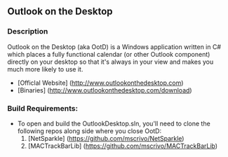 ## Outlook on the Desktop

### Description
Outlook on the Desktop (aka OotD) is a Windows application written in C# which places a fully functional calendar (or other Outlook component) directly on your desktop so that it's always in your view and makes you much more likely to use it.

* [Officlal Website] (http://www.outlookonthedesktop.com)  
* [Binaries] (http://www.outlookonthedesktop.com/download)

### Build Requirements:

* To open and build the OutlookDesktop.sln, you'll need to clone the following repos along side where you close OotD:
  1. [NetSparkle] (https://github.com/mscrivo/NetSparkle)
  2. [MACTrackBarLib] (https://github.com/mscrivo/MACTrackBarLib)
